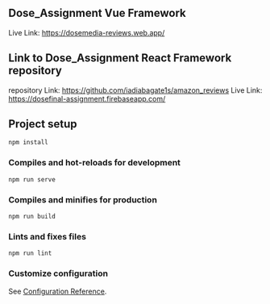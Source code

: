 ## Dose_Assignment Vue Framework

Live Link:
https://dosemedia-reviews.web.app/

## Link to Dose_Assignment React Framework repository

repository Link:
https://github.com/iadiabagate1s/amazon_reviews
Live Link:
https://dosefinal-assignment.firebaseapp.com/





## Project setup
```
npm install
```

### Compiles and hot-reloads for development
```
npm run serve
```

### Compiles and minifies for production
```
npm run build
```

### Lints and fixes files
```
npm run lint
```

### Customize configuration
See [Configuration Reference](https://cli.vuejs.org/config/).
